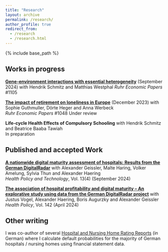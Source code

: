 ```yaml
---
title: "Research"
layout: archive
permalink: /research/
author_profile: true
redirect_from:
  - /research
  - /research.html
---
```


{% include base_path %}

## Works in progress 
[**Gene-environment interactions with essential heterogeneity**](https://www.rwi-essen.de/fileadmin/user_upload/RWI/Publikationen/Ruhr_Economic_Papers/REP_24_1105.pdf) (September 2024) 
with Hendrik Schmitz and Matthias Westphal 
*Ruhr Economic Papers* #1105 

[**The impact of retirement on loneliness in Europe**](https://www.rwi-essen.de/fileadmin/user_upload/RWI/Publikationen/Ruhr_Economic_Papers/REP_23_1048.pdf) (December 2023)
with Sophie Guthmuller, Dörte Heger and Anna Werbeck  
*Ruhr Economic Papers* #1048 
Under review

**Life-cycle Health Effects of Compulsory Schooling** 
with Hendrik Schmitz and Beatrice Baaba Tawiah  
In preparation


## Published and accepted Work

[**A nationwide digital maturity assessment of hospitals: Results from the German DigitalRadar**](https://www.sciencedirect.com/science/article/pii/S2211883724000674) with Alexander Geissler, Malte Haring, Volker Amelung, Sylvia Thun and Alexander Haering  
*Health Policy and Technology*, Vol. 13(4) (September 2024)

[**The association of hospital profitability and digital maturity – An explorative study using data from the German DigitalRadar project**](https://www.sciencedirect.com/science/article/pii/S0168851024000228) with Justus Vogel, Alexander Haering, Boris Augurzky and Alexander Geissler  
*Health Policy*, Vol. 142 (April 2024)

## Other writing
I was co-author of several [Hospital and Nursing Home Rating Reports](https://www.medhochzwei-verlag.de/Verlag/Autoren/Detail/114112) (in German) where I calculate default probabilities for the majority of German hospitals / nursing homes using financial statement data. 